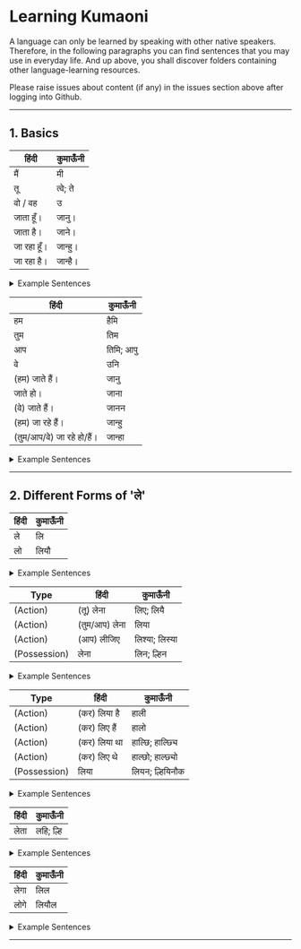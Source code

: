 # Learning Kumaoni
A language can only be learned by speaking with other native speakers. Therefore, in the following paragraphs you can find sentences that you may use in everyday life. And up above, you shall discover folders containing other language-learning resources.

Please raise issues about content (if any) in the issues section above after logging into Github.

---

## 1. Basics
हिंदी | कुमाऊँनी 
--- | --- 
मैं | मी
तू | त्वे; ते
वो / वह | उ
जाता हूँ। | जानु।
जाता है। | जाने।
जा रहा हूँ। | जान्हु।
जा रहा है। | जान्है।

<details><summary>Example Sentences</summary>
<p>

हिंदी | कुमाऊँनी | | हिंदी | कुमाऊँनी 
--- | --- | --- | --- | --- 
मैं जाता हूँ। | मी जानु। | | मैं जा रहा हूँ। | मी जान्हु।
तू जाता है। | त्वे जाने। | | तू जा रहा है। | त्वे जान्है।
वो जाता है। | उ जाने। | | वो जा रहा है। | उ जान्है।
</p>
</details>


हिंदी | कुमाऊँनी 
--- | --- 
हम | हैमि
तुम | तिम
आप | तिमि; आपु
वे | उनि
(हम) जाते हैं। | जानु
जाते हो। | जाना
(वे) जाते हैं। | जानन
(हम) जा रहे हैं। | जान्हु
(तुम/आप/वे) जा रहे हो/हैं। | जान्हा

<details><summary>Example Sentences</summary>
<p>

हिंदी | कुमाऊँनी | | हिंदी | कुमाऊँनी
--- | --- | --- | --- | ---
हम जाते हैं। | हैमि जानु। | | हम जा रहे हैं। | हैमि जान्हु।
तुम जाते हो। | तिम जाना। | | तुम जा रहे हो। | तिम जान्हा।
आप जाते हो। | तिमि जाना। | | आप जा रहे हो। | तिमि जान्हा।
वे जाते हैं। | उनि जानन। | | वे जा रहे हैं। | उनि जान्हा।
</p>
</details>

---

## 2. Different Forms of 'ले'
हिंदी | कुमाऊँनी 
--- | --- 
ले | लि
लो | लियौ

<details><summary>Example Sentences</summary>
<p>

हिंदी | कुमाऊँनी | | हिंदी | कुमाऊँनी
--- | --- | --- | --- | ---
कर ले। | करि लि। | | कर लो। | करि लियौ।
</p>
</details>


Type | हिंदी | कुमाऊँनी 
--- | --- | --- 
(Action) | (तू) लेना | लिए; लियै
(Action) | (तुम/आप) लेना | लिया
(Action) | (आप) लीजिए | लिश्या; लिस्या
(Possession) | लेना | लिन; ल्हिन

<details><summary>Example Sentences</summary>
<p>

Type | हिंदी | कुमाऊँनी | Type | हिंदी | कुमाऊँनी
--- | --- | --- | --- | --- | ---
(Action) | तू मिठाई खा लेना। | त्वे मिठै खै लिए। | (Action) | तुम मिठाई खा लेना। | तिम मिठै खै लिया।
(Possession) | उसको कुछ लेना है। | वीहे केइ लिन छ। | (Action) | आप मिठाई खा लीजिए। | तिमि मिठै खै लिश्या।
</p>
</details>


Type | हिंदी | कुमाऊँनी 
--- | --- | --- 
(Action) | (कर) लिया है | हाली
(Action) | (कर) लिए हैं | हालो
(Action) | (कर) लिया था | हाल्छि; हाल्छ्यि
(Action) | (कर) लिए थे | हाल्छो; हाल्छ्यो
(Possession) | लिया | लियन; ल्हियिनौक

<details><summary>Example Sentences</summary>
<p>

Type | हिंदी | कुमाऊँनी | | हिंदी | कुमाऊँनी
--- | --- | --- | --- | --- | ---
(Action) | उसने काम कर लिया है। | वील बुति करिहाली। | | उन्होंने काम कर लिए हैं। | उनील बुति करिहालो।
(Possession) | उसने सामान लिया है। | वील सामान लियन छ। | | | 
</p>
</details>


हिंदी | कुमाऊँनी 
--- | --- 
लेता | लहि; ल्हि

<details><summary>Example Sentences</summary>
<p>

Type | हिंदी | कुमाऊँनी | Type | हिंदी | कुमाऊँनी
--- | --- | --- | --- | --- | ---
(Action) | वह काम कर लेता है। | उ बुति करि लहि छ। | (Possession) | वह कुछ लेता है। | उ केइ लहि छ।
</p>
</details>


हिंदी | कुमाऊँनी 
--- | --- 
लेगा | लिल
लोगे | लियौल

<details><summary>Example Sentences</summary>
<p>

हिंदी | कुमाऊँनी | | हिंदी | कुमाऊँनी
--- | --- | --- | --- | ---
कर लेगा। | करि लिल। | | कर लोगे। | करि लियौल।
</p>
</details>

---

